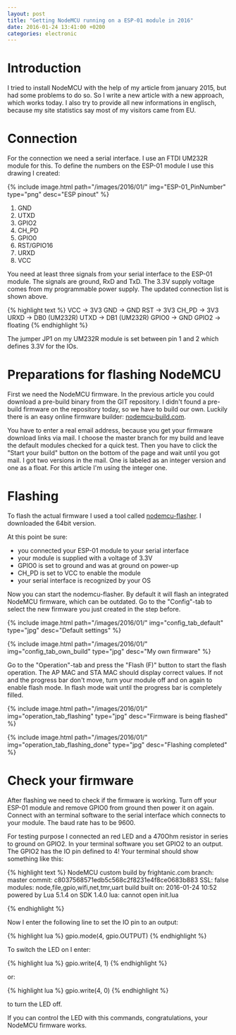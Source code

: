 ```yaml
---
layout: post
title: "Getting NodeMCU running on a ESP-01 module in 2016"
date: 2016-01-24 13:41:00 +0200
categories: electronic
---
```

# Introduction
I tried to install NodeMCU with the help of my article from january 2015, but had some problems to do so. So I write a new article with a new approach, which works today. I also try to provide all new informations in englisch, because my site statistics say most of my visitors came from EU.

# Connection
For the connection we need a serial interface. I use an FTDI UM232R module for this. To define the numbers on the ESP-01 module I use this drawing I created:

{% include image.html path="/images/2016/01/" img="ESP-01_PinNumber" type="png" desc="ESP pinout" %}

1. GND
2. UTXD
3. GPIO2
4. CH_PD
5. GPIO0
6. RST/GPIO16
7. URXD
8. VCC

You need at least three signals from your serial interface to the ESP-01 module. The signals are ground, RxD and TxD. The 3.3V supply voltage comes from my programmable power supply. The updated connection list is shown above.

{% highlight text %}
VCC   -> 3V3
GND   -> GND
RST   -> 3V3
CH_PD -> 3V3
URXD  -> DB0 (UM232R)
UTXD  -> DB1 (UM232R)
GPIO0 -> GND
GPIO2 -> floating
{% endhighlight %}

The jumper JP1 on my UM232R module is set between pin 1 and 2 which defines 3.3V for the IOs.

# Preparations for flashing NodeMCU
First we need the NodeMCU firmware. In the previous article you could download a pre-build binary from the GIT repository. I didn't found a pre-build firmware on the repository today, so we have to build our own. Luckily there is an easy online firmware builder: [nodemcu-build.com](http://nodemcu-build.com/index.php).

You have to enter a real email address, because you get your firmware download links via mail. I choose the master branch for my build and leave the default modules checked for a quick test. Then you have to click the "Start your build" button on the bottom of the page and wait until you got mail. I got two versions in the mail. One is labeled as an integer version and one as a float. For this article I'm using the integer one.

# Flashing
To flash the actual firmware I used a tool called [nodemcu-flasher](https://github.com/nodemcu/nodemcu-flasher). I downloaded the 64bit version.

At this point be sure:
* you connected your ESP-01 module to your serial interface
* your module is supplied with a voltage of 3.3V
* GPIO0 is set to ground and was at ground on power-up
* CH_PD is set to VCC to enable the module
* your serial interface is recognized by your OS

Now you can start the nodemcu-flasher. By default it will flash an integrated NodeMCU firmware, which can be outdated. Go to the "Config"-tab to select the new firmware you just created in the step before.

{% include image.html path="/images/2016/01/" img="config_tab_default" type="jpg" desc="Default settings" %}

{% include image.html path="/images/2016/01/" img="config_tab_own_build" type="jpg" desc="My own firmware" %}

Go to the "Operation"-tab and press the "Flash (F)" button to start the flash operation. The AP MAC and STA MAC should display correct values. If not and the progress bar don't move, turn your module off and on again to enable flash mode. In flash mode wait until the progress bar is completely filled.

{% include image.html path="/images/2016/01/" img="operation_tab_flashing" type="jpg" desc="Firmware is being flashed" %}

{% include image.html path="/images/2016/01/" img="operation_tab_flashing_done" type="jpg" desc="Flashing completed" %}

# Check your firmware
After flashing we need to check if the firmware is working. Turn off your ESP-01 module and remove GPIO0 from ground then power it on again. Connect with an terminal software to the serial interface which connects to your module. The baud rate has to be 9600.

For testing purpose I connected an red LED and a 470Ohm resistor in series to ground on GPIO2. In your terminal software you set GPIO2 to an output. The GPIO2 has the IO pin defined to 4! Your terminal should show something like this:

{% highlight text %}
NodeMCU custom build by frightanic.com
branch: master
commit: c8037568571edb5c568c2f8231e4f8ce0683b883
SSL: false
modules: node,file,gpio,wifi,net,tmr,uart
build built on: 2016-01-24 10:52
powered by Lua 5.1.4 on SDK 1.4.0
lua: cannot open init.lua
>
{% endhighlight %}

Now I enter the following line to set the IO pin to an output:

{% highlight lua %}
gpio.mode(4, gpio.OUTPUT)
{% endhighlight %}

To switch the LED on I enter:

{% highlight lua %}
gpio.write(4, 1)
{% endhighlight %}

or:

{% highlight lua %}
gpio.write(4, 0)
{% endhighlight %}

to turn the LED off.

If you can control the LED with this commands, congratulations, your NodeMCU firmware works.
